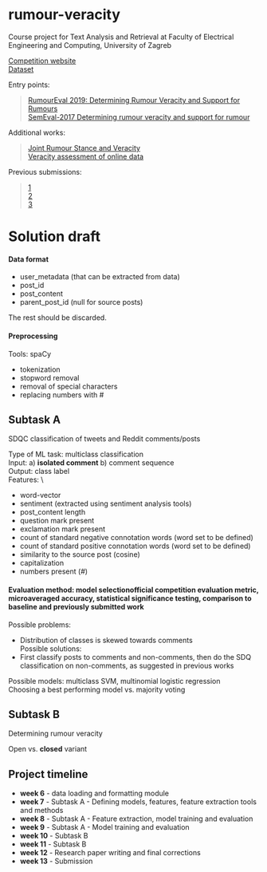 # rumour-veracity
Course project for Text Analysis and Retrieval at Faculty of Electrical Engineering and Computing, University of Zagreb


[Competition website][1]  \
[Dataset][2] 

Entry points: 
 > [RumourEval 2019: Determining Rumour Veracity and Support for Rumours][3] \
 > [SemEval-2017 Determining rumour veracity and support for rumour][4]


Additional works:
 > [Joint Rumour Stance and Veracity][5] \
 > [Veracity assessment of online data][6]

Previous submissions:
 > [1][7]\
 > [2][8]\
 > [3][9]

[1]:https://competitions.codalab.org/competitions/19938
[2]:https://figshare.com/articles/dataset/RumourEval_2019_data/8845580
[3]:https://aclanthology.org/S19-2147.pdf
[4]:https://aclanthology.org/S17-2006.pdf
[5]:https://aclanthology.org/W19-6122.pdf
[6]:https://www.sciencedirect.com/science/article/pii/S0167923619301617
[7]:https://www.acl-bg.org/proceedings/2017/RANLP%202017/pdf/RANLP005.pdf
[8]:https://arxiv.org/pdf/1704.07221.pdf
[9]:https://aclanthology.org/S17-2086.pdf



# Solution draft

#### Data format
* user_metadata (that can be extracted from data)
* post_id
* post_content
* parent_post_id (null for source posts)

The rest should be discarded.

#### Preprocessing
Tools: spaCy

* tokenization
* stopword removal
* removal of special characters
* replacing numbers with #

## Subtask A

SDQC classification of tweets and Reddit comments/posts

Type of ML task: multiclass classification \
Input: a) **isolated comment** b) comment sequence \
Output: class label \
Features: \
* word-vector
* sentiment (extracted using sentiment analysis tools)
* post_content length
* question mark present
* exclamation mark present
* count of standard negative connotation words (word set to be defined)
* count of standard positive connotation words (word set to be defined)
* similarity to the source post (cosine)
* capitalization
* numbers present (#)

#### Evaluation method: model selectionofficial competition evaluation metric, microaveraged accuracy, statistical significance testing, comparison to baseline and previously submitted work

Possible problems:
* Distribution of classes is skewed towards comments \
Possible solutions:
* First classify posts to comments and non-comments, then do the SDQ classification on non-comments, as suggested in previous works

Possible models: multiclass SVM, multinomial logistic regression  \
Choosing a best performing model vs. majority voting

## Subtask B

Determining rumour veracity

Open vs. **closed** variant


## Project timeline
* **week 6** - data loading and formatting module
* **week 7** - Subtask A - Defining models, features, feature extraction tools and methods
* **week 8** - Subtask A - Feature extraction, model training and evaluation
* **week 9** - Subtask A - Model training and evaluation
* **week 10** - Subtask B  
* **week 11** - Subtask B
* **week 12** - Research paper writing and final corrections
* **week 13** - Submission



